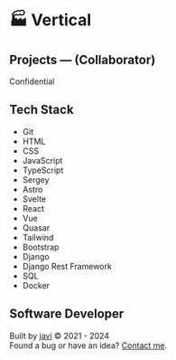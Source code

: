 # :factory: Vertical
## Projects ― (Collaborator)
Confidential
## Tech Stack
- Git
- HTML
- CSS
- JavaScript
- TypeScript
- Sergey
- Astro
- Svelte
- React
- Vue
- Quasar
- Tailwind
- Bootstrap
- Django
- Django Rest Framework
- SQL
- Docker
## Software Developer
Built by [javi](https://github.com/javierandres-dev/) :copyright: 2021 - 2024  
Found a bug or have an idea? [Contact me](https://www.linkedin.com/in/javierandres-dev/).
